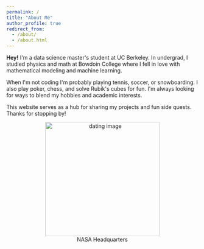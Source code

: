 ```yaml
---
permalink: /
title: "About Me"
author_profile: true
redirect_from: 
  - /about/
  - /about.html
---
```


**Hey!** I'm a data science master's student at UC Berkeley. In undergrad, I studied physics and math at Bowdoin College where I fell in love with mathematical modeling and machine learning.

When I'm not coding I'm probably playing tennis, soccer, or snowboarding. I also play poker, chess, and solve Rubik's cubes for fun. I'm always looking for ways to blend my hobbies and academic interests.

This website serves as a hub for sharing my projects and fun side quests. Thanks for stopping by!

<figure style="display: block; margin: auto; text-align: center;">
    <img src="{{aidanconnerly.github.io}}/images/me_and_astronaut.jpg" alt="dating image" style="display: block; margin: auto; width: 300px; height: auto;" />
    <figcaption>
    NASA Headquarters
</figcaption>
</figure>